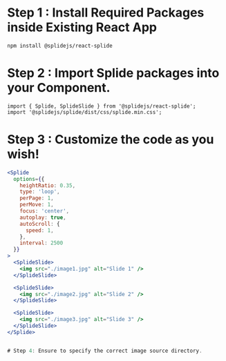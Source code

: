 # Step 1 : Install Required Packages inside Existing React App

`npm install @splidejs/react-splide`

# Step 2 : Import Splide packages into your Component.

`import { Splide, SplideSlide } from '@splidejs/react-splide';`<br>
`import '@splidejs/splide/dist/css/splide.min.css';`

# Step 3 : Customize the code as you wish!

```jsx
<Splide
  options={{
    heightRatio: 0.35,
    type: 'loop',
    perPage: 1,
    perMove: 1,
    focus: 'center',
    autoplay: true,
    autoScroll: {
      speed: 1,
    },
    interval: 2500
  }}
>
  <SplideSlide>
    <img src="./image1.jpg" alt="Slide 1" />
  </SplideSlide>

  <SplideSlide>
    <img src="./image2.jpg" alt="Slide 2" />
  </SplideSlide>

  <SplideSlide>
    <img src="./image3.jpg" alt="Slide 3" />
  </SplideSlide>
</Splide>


# Step 4: Ensure to specify the correct image source directory.
